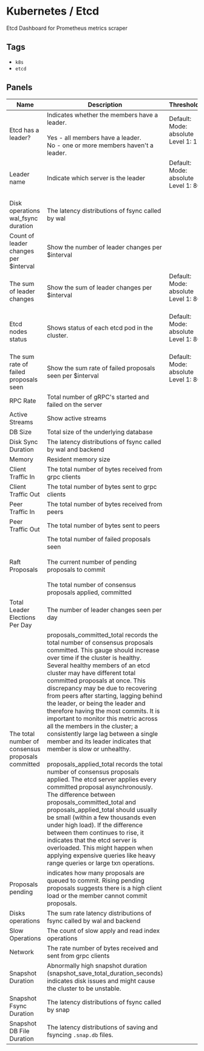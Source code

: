# Kubernetes / Etcd

Etcd Dashboard for Prometheus metrics scraper

## Tags

* `k8s`
* `etcd`

## Panels

<!-- markdownlint-disable line-length -->
| Name | Description | Thresholds | Repeat |
| ---- | ----------- | ---------- | ------ |
| Etcd has a leader? | Indicates whether the members have a leader.<br/><br/>Yes - all members have a leader.<br/>No - one or more members haven't a leader. | Default:<br/>Mode: absolute<br/>Level 1: 1<br/><br/> |  |
| Leader name | Indicate which server is the leader | Default:<br/>Mode: absolute<br/>Level 1: 80<br/><br/> |  |
| Disk operations wal_fsync duration | The latency distributions of fsync called by wal |  |  |
| Count of leader changes per $interval | Show the number of leader changes per $interval |  |  |
| The sum of leader changes | Show the sum of leader changes per $interval | Default:<br/>Mode: absolute<br/>Level 1: 80<br/><br/> |  |
| Etcd nodes status | Shows status of each etcd pod in the cluster. | Default:<br/>Mode: absolute<br/>Level 1: 80<br/><br/> |  |
| The sum rate of failed proposals seen | Show the sum rate of failed proposals seen per $interval | Default:<br/>Mode: absolute<br/>Level 1: 80<br/><br/> |  |
| RPC Rate | Total number of gRPC's started and failed on the server |  |  |
| Active Streams | Show active streams |  |  |
| DB Size | Total size of the underlying database |  |  |
| Disk Sync Duration | The latency distributions of fsync called by wal and backend |  |  |
| Memory | Resident memory size |  |  |
| Client Traffic In | The total number of bytes received from grpc clients |  |  |
| Client Traffic Out | The total number of bytes sent to grpc clients |  |  |
| Peer Traffic In | The total number of bytes received from peers |  |  |
| Peer Traffic Out | The total number of bytes sent to peers |  |  |
| Raft Proposals | The total number of failed proposals seen<br/><br/>The current number of pending proposals to commit<br/><br/>The total number of consensus proposals applied, committed |  |  |
| Total Leader Elections Per Day | The number of leader changes seen per day |  |  |
| The total number of consensus proposals committed | proposals_committed_total records the total number of consensus proposals committed. This gauge should increase over time if the cluster is healthy. Several healthy members of an etcd cluster may have different total committed proposals at once. This discrepancy may be due to recovering from peers after starting, lagging behind the leader, or being the leader and therefore having the most commits. It is important to monitor this metric across all the members in the cluster; a consistently large lag between a single member and its leader indicates that member is slow or unhealthy.<br/><br/>proposals_applied_total records the total number of consensus proposals applied. The etcd server applies every committed proposal asynchronously. The difference between proposals_committed_total and proposals_applied_total should usually be small (within a few thousands even under high load). If the difference between them continues to rise, it indicates that the etcd server is overloaded. This might happen when applying expensive queries like heavy range queries or large txn operations. |  |  |
| Proposals pending | indicates how many proposals are queued to commit. Rising pending proposals suggests there is a high client load or the member cannot commit proposals. |  |  |
| Disks operations | The sum rate latency distributions of fsync called by wal and backend |  |  |
| Slow Operations | The count of slow apply and read index operations  |  |  |
| Network | The rate number of bytes received and sent from grpc clients |  |  |
| Snapshot Duration | Abnormally high snapshot duration (snapshot_save_total_duration_seconds) indicates disk issues and might cause the cluster to be unstable. |  |  |
| Snapshot Fsync Duration | The latency distributions of fsync called by snap |  |  |
| Snapshot DB File Duration | The latency distributions of saving and fsyncing `.snap.db` files.  |  |  |
<!-- markdownlint-enable line-length -->
